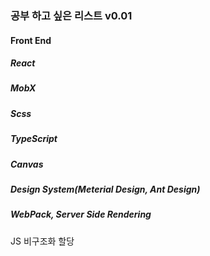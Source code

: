 ### 공부 하고 싶은 리스트 v0.01
#### Front End
##### React
##### MobX
##### Scss
##### TypeScript
##### Canvas
##### Design System(Meterial Design, Ant Design)
##### WebPack, Server Side Rendering   


JS 비구조화 할당
